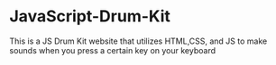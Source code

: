 # JavaScript-Drum-Kit

This is a JS Drum Kit website that utilizes HTML,CSS, and JS to make sounds
when you press a certain key on your keyboard
